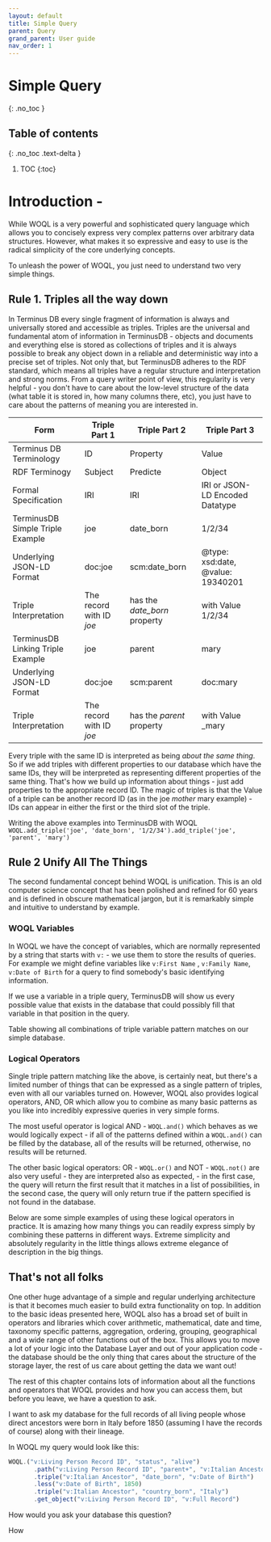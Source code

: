 ```yaml
---
layout: default
title: Simple Query
parent: Query
grand_parent: User guide
nav_order: 1
---
```


# Simple Query
{: .no_toc }

## Table of contents
{: .no_toc .text-delta }

1. TOC
{:toc}

# Introduction - 

While WOQL is a very powerful and sophisticated query language which allows you to concisely express very complex patterns over arbitrary data structures.  However, what makes it so expressive and easy to use is the radical simplicity of the core underlying concepts. 

To unleash the power of WOQL, you just need to understand two very simple things. 

## Rule 1. Triples all the way down

In Terminus DB every single fragment of information is always and universally stored and accessible as triples. Triples are the universal and fundamental atom of information in TerminusDB - objects and documents and everything else is stored as collections of triples and it is always possible to break any object down in a reliable and deterministic way into a precise set of triples. Not only that, but TerminusDB adheres to the RDF standard, which means all triples have a regular structure and interpretation and strong norms. From a query writer point of view, this regularity is very helpful - you don't have to care about the low-level structure of the data (what table it is stored in, how many columns there, etc), you just have to care about the patterns of meaning you are interested in.  

| Form  | Triple Part 1  | Triple Part 2  |  Triple Part 3 |
|---|---|---|---|
|Terminus DB Terminology  |ID   | Property   | Value   |   
|RDF Terminogy |Subject   |  Predicte | Object  |  
|Formal Specification|IRI   |  IRI | IRI or JSON-LD Encoded Datatype  |  
|TerminusDB Simple Triple Example  | joe  | date_born  | 1/2/34  |  
|Underlying JSON-LD Format  | doc:joe  | scm:date_born  | @type: xsd:date, @value: 19340201  |  
|Triple Interpretation  | The record with ID _joe_  | has the _date_born_ property   | with Value 1/2/34    |
|TerminusDB Linking Triple Example  | joe  | parent  | mary  |  
|Underlying JSON-LD Format  | doc:joe  | scm:parent  | doc:mary  |   
|Triple Interpretation  | The record with ID _joe_  | has the _parent_ property   | with Value _mary    |

Every triple with the same ID is interpreted as being _about the same thing_. So if we add triples with different properties to our database which have the same IDs, they will be interpreted as representing different properties of the same thing. That's how we build up information about things - just add properties to the appropriate record ID. The magic of triples is that the Value of a triple can be another record ID (as in the joe _mother_ mary example) - IDs can appear in either the first or the third slot of the triple. 

Writing the above examples into TerminusDB with WOQL
```WOQL.add_triple('joe', 'date_born', '1/2/34').add_triple('joe', 'parent', 'mary')```

## Rule 2 Unify All The Things

The second fundamental concept behind WOQL is unification. This is an old computer science concept that has been polished and refined for 60 years and is defined in obscure mathematical jargon, but it is remarkably simple and intuitive to understand by example. 

### WOQL Variables

In WOQL we have the concept of variables, which are normally represented by a string that starts with `v:` - we use them to store the results of queries. For example we might define variables like `v:First Name` , `v:Family Name`, `v:Date of Birth` for a query to find somebody's basic identifying information. 

If we use a variable in a triple query, TerminusDB will show us every possible value that exists in the database that could possibly fill that variable in that position in the query. 

Table showing all combinations of triple variable pattern matches on our simple database. 

### Logical Operators

Single triple pattern matching like the above, is certainly neat, but there's a limited number of things that can be expressed as a single pattern of triples, even with all our variables turned on.  However, WOQL also provides logical operators, AND, OR which allow you to combine as many basic patterns as you like into incredibly expressive queries in very simple forms.  

The most useful operator is logical AND - `WOQL.and()` which behaves as we would logically expect - if all of the patterns defined within a `WOQL.and()` can be filled by the database, all of the results will be returned, otherwise, no results will be returned. 

The other basic logical operators: OR - `WOQL.or()` and NOT - `WOQL.not()` are also very useful - they are interpreted also as expected, - in the first case, the query will return the first result that it matches in a list of possibilities, in the second case, the query will only return true if the pattern specified is not found in the database. 

Below are some simple examples of using these logical operators in practice. It is amazing how many things you can readily express simply by combining these patterns in different ways. Extreme simplicity and absolutely regularity in the little things allows extreme elegance of description in the big things.  


## That's not all folks

One other huge advantage of a simple and regular underlying architecture is that it becomes much easier to build extra functionality on top. In addition to the basic ideas presented here, WOQL also has a broad set of built in operators and libraries which cover arithmetic, mathematical, date and time, taxonomy specific patterns, aggregation, ordering, grouping, geographical and a wide range of other functions out of the box.  This allows you to move a lot of your logic into the Database Layer and out of your application code - the database should be the only thing that cares about the structure of the storage layer, the rest of us care about getting the data we want out!

The rest of this chapter contains lots of information about all the functions and operators that WOQL provides and how you can access them, but before you leave, we have a question to ask. 

I want to ask my database for the full records of all living people whose direct ancestors were born in Italy before 1850 (assuming I have the records of course) along with their lineage. 

In WOQL my query would look like this: 

```javascript
WOQL.("v:Living Person Record ID", "status", "alive")
       .path("v:Living Person Record ID", "parent+", "v:Italian Ancestor", "v:Ancestry Line")
       .triple("v:Italian Ancestor", "date_born", "v:Date of Birth")
       .less("v:Date of Birth", 1850)
       .triple("v:Italian Ancestor", "country_born", "Italy")
       .get_object("v:Living Person Record ID", "v:Full Record")
```

How would you ask your database this question? 
  
How 
